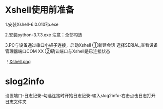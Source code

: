 # Xshell使用前准备

1.安装Xshell-6.0.0107p.exe

2.安装python-3.7.3.exe 注意：全部勾选

3.PC与设备通过串口小板子连接，启动Xshell ①新建会话 选择SERIAL,查看设备管理器端口COM XX
②确认端口与Xshell是已连接状态 

！[Xshell.png](C:\Users\zhh8023\Desktop\ "Xshell.png")

# slog2info

设置端口-日志记录-勾选连接时开始日志记录-输入slog2info-右击点击日志打开日志文件夹

 
